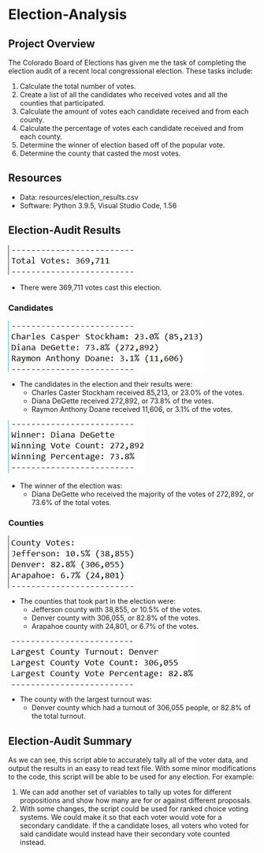 # Election-Analysis

## Project Overview
The Colorado Board of Elections has given me the task of completing the election audit of a recent local congressional election. These  tasks include:

1. Calculate the total number of votes.
2. Create a list of all the candidates who received votes and all the counties that participated.
3. Calculate the amount of votes each candidate received and from each county.
4. Calculate the percentage of votes each candidate received and from each county.
5. Determine the winner of election based off of the popular vote.
6. Determine the county that casted the most votes.

## Resources
- Data: resources/election_results.csv
- Software: Python 3.9.5, Visual Studio Code, 1.56

## Election-Audit Results
![totalvotes](pictures/totalvotes.png)
- There were 369,711 votes cast this election.

### Candidates
![candidates](pictures/candidates.png)
- The candidates in the election and their results were:
  - Charles Caster Stockham received 85,213, or 23.0% of the votes.
  - Diana DeGette received 272,892, or 73.8% of the votes.
  - Raymon Anthony Doane received 11,606, or 3.1% of the votes.

![winner](pictures/winner.png)
- The winner of the election was:
  - Diana DeGette who received the majority of the votes of 272,892, or 73.6% of the total votes.

### Counties
![countyvotes](pictures/countyvotes.png)
- The counties that took part in the election were:
  - Jefferson county with 38,855, or 10.5% of the votes.
  - Denver county with 306,055, or 82.8% of the votes.
  - Arapahoe county with 24,801, or 6.7% of the votes.

![largestcounty](pictures/largestcounty.png)
- The county with the largest turnout was:
  - Denver county which had a turnout of 306,055 people, or 82.8% of the total turnout.
 
 ## Election-Audit Summary
 As we can see, this script able to accurately tally all of the voter data, and output the results in an easy to read text file. With some minor modifications to the code, this script will be able to be used for any election. For example:
1. We can add another set of variables to tally up votes for different propositions and show how many are for or against different proposals. 
2. With some changes, the script could be used for ranked choice voting systems. We could make it so that each voter would vote for a secondary candidate. If the a candidate loses, all voters who voted for said candidate would instead have their secondary vote counted instead.
 



